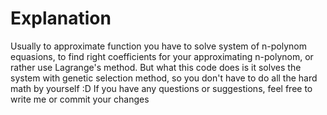 # Explanation
Usually to approximate function you have to solve system of n-polynom equasions, to find right coefficients for your approximating n-polynom, or rather use Lagrange's method. 
But what this code does is it solves the system with genetic selection method, so you don't have to do all the hard math by yourself :D
If you have any questions or suggestions, feel free to write me or commit your changes
